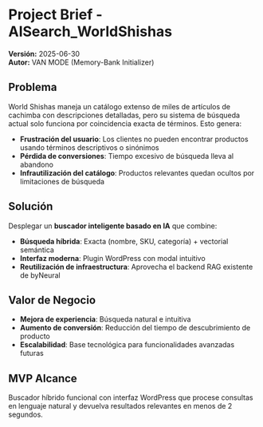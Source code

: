 # Project Brief - AISearch_WorldShishas

**Versión:** 2025-06-30  
**Autor:** VAN MODE (Memory-Bank Initializer)

## Problema

World Shishas maneja un catálogo extenso de miles de artículos de cachimba con descripciones detalladas, pero su sistema de búsqueda actual solo funciona por coincidencia exacta de términos. Esto genera:

- **Frustración del usuario**: Los clientes no pueden encontrar productos usando términos descriptivos o sinónimos
- **Pérdida de conversiones**: Tiempo excesivo de búsqueda lleva al abandono
- **Infrautilización del catálogo**: Productos relevantes quedan ocultos por limitaciones de búsqueda

## Solución

Desplegar un **buscador inteligente basado en IA** que combine:

- **Búsqueda híbrida**: Exacta (nombre, SKU, categoría) + vectorial semántica
- **Interfaz moderna**: Plugin WordPress con modal intuitivo
- **Reutilización de infraestructura**: Aprovecha el backend RAG existente de byNeural

## Valor de Negocio

- **Mejora de experiencia**: Búsqueda natural e intuitiva
- **Aumento de conversión**: Reducción del tiempo de descubrimiento de producto
- **Escalabilidad**: Base tecnológica para funcionalidades avanzadas futuras

## MVP Alcance

Buscador híbrido funcional con interfaz WordPress que procese consultas en lenguaje natural y devuelva resultados relevantes en menos de 2 segundos.
